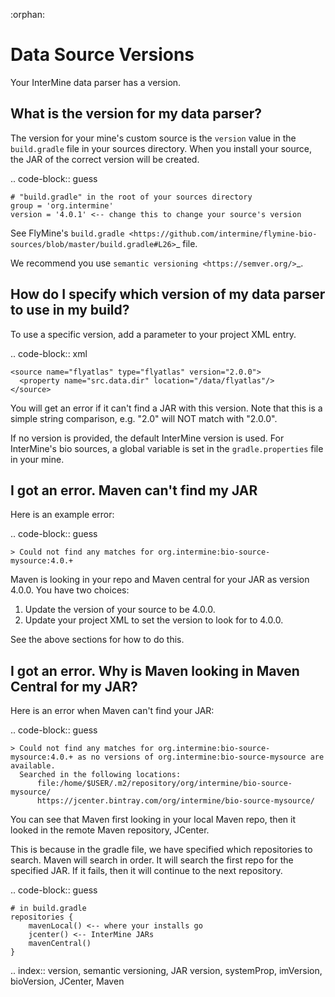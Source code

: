 :orphan:

Data Source Versions
================================

Your InterMine data parser has a version.

What is the version for my data parser?
-------------------------------------------

The version for your mine's custom source is the `version` value in the `build.gradle` file in your sources directory. When you install your source, the JAR of the correct version will be created.

.. code-block:: guess

    # "build.gradle" in the root of your sources directory
    group = 'org.intermine'
    version = '4.0.1' <-- change this to change your source's version


See FlyMine's `build.gradle <https://github.com/intermine/flymine-bio-sources/blob/master/build.gradle#L26>`_ file.

We recommend you use `semantic versioning <https://semver.org/>`_.

How do I specify which version of my data parser to use in my build?
---------------------------------------------------------------------

To use a specific version, add a parameter to your project XML entry.

.. code-block:: xml

    <source name="flyatlas" type="flyatlas" version="2.0.0">
      <property name="src.data.dir" location="/data/flyatlas"/>
    </source>

You will get an error if it can't find a JAR with this version. Note that this is a simple string comparison, e.g. "2.0" will NOT match with "2.0.0".

If no version is provided, the default InterMine version is used. For InterMine's bio sources, a global variable is set in the `gradle.properties` file in your mine. 

I got an error. Maven can't find my JAR
----------------------------------------

Here is an example error:

.. code-block:: guess

    > Could not find any matches for org.intermine:bio-source-mysource:4.0.+ 

Maven is looking in your repo and Maven central for your JAR as version 4.0.0. You have two choices:

1. Update the version of your source to be 4.0.0.
2. Update your project XML to set the version to look for to 4.0.0.

See the above sections for how to do this.

I got an error. Why is Maven looking in Maven Central for my JAR?
----------------------------------------------------------------------

Here is an error when Maven can't find your JAR:

.. code-block:: guess

    > Could not find any matches for org.intermine:bio-source-mysource:4.0.+ as no versions of org.intermine:bio-source-mysource are available.
      Searched in the following locations:
          file:/home/$USER/.m2/repository/org/intermine/bio-source-mysource/
          https://jcenter.bintray.com/org/intermine/bio-source-mysource/

You can see that Maven first looking in your local Maven repo, then it looked in the remote Maven repository, JCenter.

This is because in the gradle file, we have specified which repositories to search. Maven will search in order. It will search the first repo for the specified JAR. If it fails, then it will continue to the next repository.

.. code-block:: guess

    # in build.gradle
    repositories {
        mavenLocal() <-- where your installs go
        jcenter() <-- InterMine JARs
        mavenCentral() 
    }

.. index:: version, semantic versioning, JAR version, systemProp, imVersion, bioVersion, JCenter, Maven
